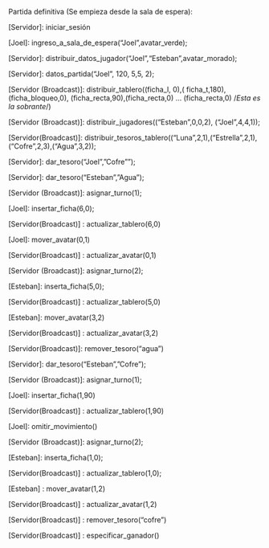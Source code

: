 Partida definitiva (Se empieza desde la sala de espera):

\[Servidor]: iniciar_sesión

\[Joel]: ingreso_a_sala_de_espera(“Joel”,avatar_verde);

\[Servidor]: distribuir_datos_jugador(“Joel”,“Esteban”,avatar_morado);

\[Servidor]: datos_partida(“Joel”, 120, 5,5, 2);

\[Servidor (Broadcast)]: distribuir_tablero((ficha_l, 0),( ficha_t,180), (ficha_bloqueo,0), (ficha_recta,90),(ficha_recta,0) … (ficha_recta,0) /*Esta es la sobrante*/)

\[Servidor (Broadcast)]: distribuir_jugadores((“Esteban”,0,0,2), (“Joel”,4,4,1));

\[Servidor(Broadcast)]: distribuir_tesoros_tablero((“Luna”,2,1),(“Estrella”,2,1),(“Cofre”,2,3),(“Agua”,3,2));

\[Servidor]: dar_tesoro(“Joel”,”Cofre””);

\[Servidor]: dar_tesoro(“Esteban”,”Agua”);

\[Servidor (Broadcast)]: asignar_turno(1);

\[Joel]: insertar_ficha(6,0);

\[Servidor(Broadcast)] : actualizar_tablero(6,0)

\[Joel]: mover_avatar(0,1)

\[Servidor(Broadcast)] : actualizar_avatar(0,1)

\[Servidor (Broadcast)]: asignar_turno(2);

\[Esteban]: inserta_ficha(5,0);

\[Servidor(Broadcast)] : actualizar_tablero(5,0)

\[Esteban]: mover_avatar(3,2)

\[Servidor(Broadcast)] : actualizar_avatar(3,2)

\[Servidor(Broadcast)]: remover_tesoro(“agua”)

\[Servidor]: dar_tesoro(“Esteban”,”Cofre”);

\[Servidor (Broadcast)]: asignar_turno(1);

\[Joel]: insertar_ficha(1,90)

\[Servidor(Broadcast)] : actualizar_tablero(1,90)

\[Joel]: omitir_movimiento()

\[Servidor (Broadcast)]: asignar_turno(2);

\[Esteban]: inserta_ficha(1,0);

\[Servidor(Broadcast)] : actualizar_tablero(1,0);

\[Esteban] : mover_avatar(1,2)

\[Servidor(Broadcast)] : actualizar_avatar(1,2)

\[Servidor(Broadcast)] : remover_tesoro(“cofre”)

\[Servidor(Broadcast)] :  especificar_ganador()


